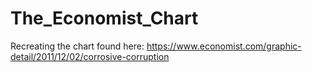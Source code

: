 # The_Economist_Chart
Recreating the chart found here: https://www.economist.com/graphic-detail/2011/12/02/corrosive-corruption
